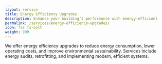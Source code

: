```yaml
---
layout: service
title: Energy Efficiency Upgrades
description: Enhance your building’s performance with energy-efficient upgrades.
permalink: /services/energy-efficiency-upgrades/
icon: fas fa-bolt
weight: 999
---
```


We offer energy efficiency upgrades to reduce energy consumption, lower operating costs, and improve environmental sustainability. Services include energy audits, retrofitting, and implementing modern, efficient systems.
